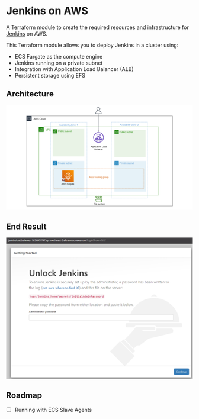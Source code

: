# Jenkins on AWS
A Terraform module to create the required resources and infrastructure for [Jenkins](https://www.jenkins.io/) on AWS.

This Terraform module allows you to deploy Jenkins in a cluster using:
* ECS Fargate as the compute engine
* Jenkins running on a private subnet
* Integration with Application Load Balancer (ALB)
* Persistent storage using EFS

## Architecture 
![architecture diagram](./images/architecture_overview.png)

## End Result
![jenkins](./images/jenkins_load_balancer.png)

## Roadmap
- [ ] Running with ECS Slave Agents
